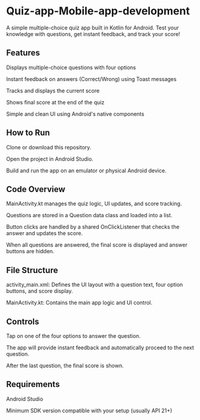 # Quiz-app-Mobile-app-development

A simple multiple-choice quiz app built in Kotlin for Android.
Test your knowledge with questions, get instant feedback, and track your score!

Features
--
Displays multiple-choice questions with four options

Instant feedback on answers (Correct/Wrong) using Toast messages

Tracks and displays the current score

Shows final score at the end of the quiz

Simple and clean UI using Android's native components



How to Run
--

Clone or download this repository.

Open the project in Android Studio.

Build and run the app on an emulator or physical Android device.

Code Overview
--
MainActivity.kt manages the quiz logic, UI updates, and score tracking.

Questions are stored in a Question data class and loaded into a list.

Button clicks are handled by a shared OnClickListener that checks the answer and updates the score.

When all questions are answered, the final score is displayed and answer buttons are hidden.

File Structure
--

activity_main.xml: Defines the UI layout with a question text, four option buttons, and score display.

MainActivity.kt: Contains the main app logic and UI control.

Controls
--

Tap on one of the four options to answer the question.

The app will provide instant feedback and automatically proceed to the next question.

After the last question, the final score is shown.

Requirements
--

Android Studio

Minimum SDK version compatible with your setup (usually API 21+)

